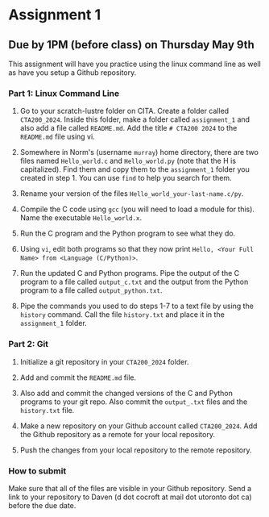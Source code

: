 # Assignment 1
## Due by 1PM (before class) on Thursday May 9th

This assignment will have you practice using the linux command line as well as have you setup a Github repository.


### Part 1: Linux Command Line

1. Go to your scratch-lustre folder on CITA. Create a folder called `CTA200_2024`. Inside this folder, make a folder called `assignment_1` and also add a file called `README.md`. Add the title `# CTA200 2024` to the `README.md` file using vi.

2. Somewhere in Norm's (username `murray`) home directory, there are two files named `Hello_world.c` and `Hello_world.py` (note that the H is capitalized). Find them and copy them to the `assignment_1` folder you created in step 1. You can use `find` to help you search for them.

3. Rename your version of the files `Hello_world_your-last-name.c/py`.

4. Compile the C code using `gcc` (you will need to load a module for this). Name the executable `Hello_world.x`.

5. Run the C program and the Python program to see what they do.

6. Using `vi`, edit both programs so that they now print `Hello, <Your Full Name> from <Language (C/Python)>`. 

7. Run the updated C and Python programs. Pipe the output of the C program to a file called `output_c.txt` and the output from the Python program to a file called `output_python.txt`.

8. Pipe the commands you used to do steps 1-7 to a text file by using the `history` command. Call the file `history.txt` and place it in the `assignment_1` folder.


### Part 2: Git

1. Initialize a git repository in your `CTA200_2024` folder.

2. Add and commit the `README.md` file.

3. Also add and commit the changed versions of the C and Python programs to your git repo. Also commit the `output_.txt` files and the `history.txt` file.

4. Make a new repository on your Github account called `CTA200_2024`. Add the Github repository as a remote for your local repository.

5. Push the changes from your local repository to the remote repository.

### How to submit

Make sure that all of the files are visible in your Github repository. Send a link to your repository to Daven (d dot cocroft at mail dot utoronto dot ca) before the due date.
